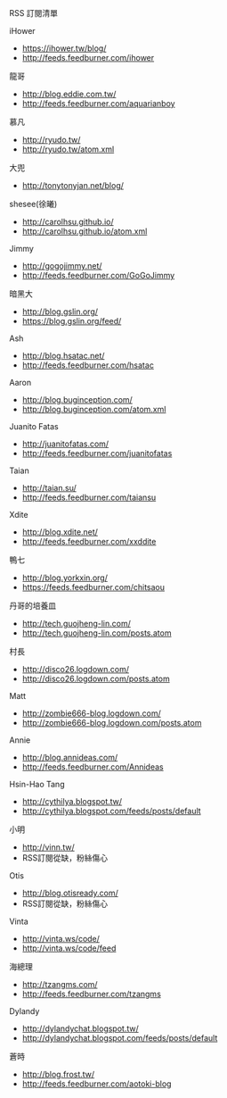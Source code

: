 RSS 訂閱清單

iHower
- https://ihower.tw/blog/
- http://feeds.feedburner.com/ihower

龍哥
- http://blog.eddie.com.tw/
- http://feeds.feedburner.com/aquarianboy

慕凡
- http://ryudo.tw/
- http://ryudo.tw/atom.xml

大兜
- http://tonytonyjan.net/blog/

shesee(徐曦)
- http://carolhsu.github.io/
- http://carolhsu.github.io/atom.xml

Jimmy
- http://gogojimmy.net/
- http://feeds.feedburner.com/GoGoJimmy

暗黑大
- http://blog.gslin.org/
- https://blog.gslin.org/feed/

Ash
- http://blog.hsatac.net/
- http://feeds.feedburner.com/hsatac

Aaron
- http://blog.buginception.com/
- http://blog.buginception.com/atom.xml

Juanito Fatas
- http://juanitofatas.com/
- http://feeds.feedburner.com/juanitofatas

Taian
- http://taian.su/
- http://feeds.feedburner.com/taiansu

Xdite
- http://blog.xdite.net/
- http://feeds.feedburner.com/xxddite

鴨七
- http://blog.yorkxin.org/
- https://feeds.feedburner.com/chitsaou

丹哥的培養皿
- http://tech.guojheng-lin.com/
- http://tech.guojheng-lin.com/posts.atom

村長
- http://disco26.logdown.com/
- http://disco26.logdown.com/posts.atom

Matt
- http://zombie666-blog.logdown.com/
- http://zombie666-blog.logdown.com/posts.atom

Annie
- http://blog.annideas.com/
- http://feeds.feedburner.com/Annideas

Hsin-Hao Tang
- http://cythilya.blogspot.tw/
- http://cythilya.blogspot.com/feeds/posts/default

小明
- http://vinn.tw/
- RSS訂閱從缺，粉絲傷心

Otis
- http://blog.otisready.com/
- RSS訂閱從缺，粉絲傷心

Vinta
- http://vinta.ws/code/
- http://vinta.ws/code/feed

海總理
- http://tzangms.com/
- http://feeds.feedburner.com/tzangms

Dylandy
- http://dylandychat.blogspot.tw/
- http://dylandychat.blogspot.com/feeds/posts/default

蒼時
- http://blog.frost.tw/
- http://feeds.feedburner.com/aotoki-blog
